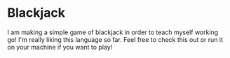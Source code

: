 # Blackjack


I am making a simple game of blackjack in order to teach myself working go!
I'm really liking this language so far. Feel free to check this out or run it on your machine if you want to play!

